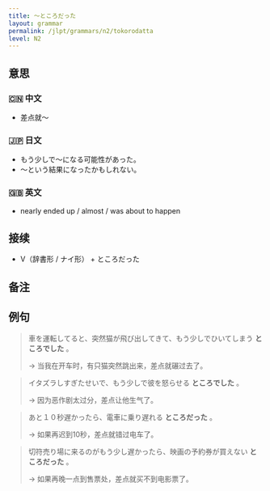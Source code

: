 ```yaml
---
title: 〜ところだった
layout: grammar
permalink: /jlpt/grammars/n2/tokorodatta
level: N2
---
```


## 意思

### 🇨🇳 中文

- 差点就〜

### 🇯🇵 日文

- もう少しで～になる可能性があった。
- ～という結果になったかもしれない。

### 🇬🇧 英文

- nearly ended up / almost / was about to happen

## 接续

- V（辞書形 / ナイ形） + ところだった

## 备注


## 例句

> 車を運転してると、突然猫が飛び出してきて、もう少しでひいてしまう **ところでした** 。
>
> → 当我在开车时，有只猫突然跳出来，差点就碾过去了。

> イタズラしすぎたせいで、もう少しで彼を怒らせる **ところでした** 。
>
> → 因为恶作剧太过分，差点让他生气了。

> あと１０秒遅かったら、電車に乗り遅れる **ところだった** 。
>
> → 如果再迟到10秒，差点就错过电车了。

> 切符売り場に来るのがもう少し遅かったら、映画の予約券が買えない **ところだった** 。
>
> → 如果再晚一点到售票处，差点就买不到电影票了。

